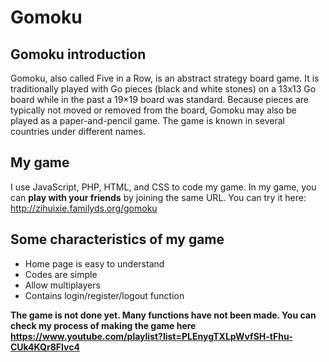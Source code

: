 # Gomoku

## Gomoku introduction
Gomoku, also called Five in a Row, is an abstract strategy board game. It is traditionally played with Go pieces (black and white stones) on a 13x13 Go board while in the past a 19×19 board was standard.
Because pieces are typically not moved or removed from the board, Gomoku may also be played as a paper-and-pencil game. The game is known in several countries under different names.

## My game
I use JavaScript, PHP, HTML, and CSS to code my game. In my game, you can **play with your friends** by joining the same URL. You can try it here: <a href="http://zihuixie.familyds.org/gomoku">http://zihuixie.familyds.org/gomoku</a>

## Some characteristics of my game
* Home page is easy to understand
* Codes are simple
* Allow multiplayers
* Contains login/register/logout function

**The game is not done yet. Many functions have not been made. You can check my process of making the game here <a href="https://youtube.com/playlist?list=PLEnygTXLpWvfSH-tFhu-CUk4KQr8FIvc4&si=t8DSb7Fr8WRiyubu">https://www.youtube.com/playlist?list=PLEnygTXLpWvfSH-tFhu-CUk4KQr8FIvc4</a>**
